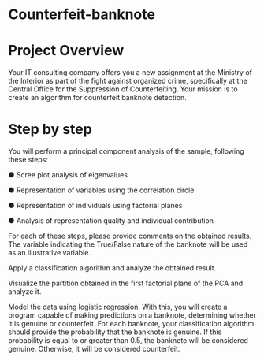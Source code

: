 # Counterfeit-banknote
# Project Overview
Your IT consulting company offers you a new assignment at the Ministry of the Interior as part of the fight against organized crime, specifically at the Central Office for the Suppression of Counterfeiting. Your mission is to create an algorithm for counterfeit banknote detection.

# Step by step
You will perform a principal component analysis of the sample, following these steps:

● Scree plot analysis of eigenvalues

● Representation of variables using the correlation circle

● Representation of individuals using factorial planes

● Analysis of representation quality and individual contribution

For each of these steps, please provide comments on the obtained results. The variable indicating the True/False nature of the banknote will be used as an illustrative variable.

Apply a classification algorithm and analyze the obtained result.

Visualize the partition obtained in the first factorial plane of the PCA and analyze it.

Model the data using logistic regression. With this, you will create a program capable of making predictions on a banknote, determining whether it is genuine or counterfeit. For each banknote, your classification algorithm should provide the probability that the banknote is genuine. If this probability is equal to or greater than 0.5, the banknote will be considered genuine. Otherwise, it will be considered counterfeit.
